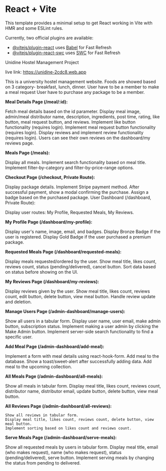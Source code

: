 # React + Vite

This template provides a minimal setup to get React working in Vite with HMR and some ESLint rules.

Currently, two official plugins are available:

- [@vitejs/plugin-react](https://github.com/vitejs/vite-plugin-react/blob/main/packages/plugin-react/README.md) uses [Babel](https://babeljs.io/) for Fast Refresh
- [@vitejs/plugin-react-swc](https://github.com/vitejs/vite-plugin-react-swc) uses [SWC](https://swc.rs/) for Fast Refresh





Unidine Hostel Management Project

live link: https://unidine-2cdc8.web.app



This is a university hostel management website. Foods are showed based on 3 category- breakfast, lunch, dinner. User have to be a member to make a meal request User have to purchase any package to be a member. 


**Meal Details Page (/meal/:id):**

Fetch meal details based on the id parameter.
Display meal image, admin/meal distributor name, description, ingredients, post time, rating, like button, meal request button, and reviews.
Implement like button functionality (requires login).
Implement meal request button functionality (requires login).
Display reviews and implement review functionality (requires login).
Users can see their own reviews on the dashboard/my reviews page.


**Meals Page (/meals):**

Display all meals.
Implement search functionality based on meal title.
Implement filter-by-category and filter-by-price-range options.


**Checkout Page (/checkout, Private Route):**

Display package details.
Implement Stripe payment method.
After successful payment, show a modal confirming the purchase.
Assign a badge based on the purchased package.
User Dashboard (/dashboard, Private Route):

Display user routes: My Profile, Requested Meals, My Reviews.


**My Profile Page (/dashboard/my-profile):**

Display user's name, image, email, and badges.
Display Bronze Badge if the user is registered.
Display Gold Badge if the user purchased a premium package.


**Requested Meals Page (/dashboard/requested-meals):**

Display meals requested/ordered by the user.
Show meal title, likes count, reviews count, status (pending/delivered), cancel button.
Sort data based on status before showing on the UI.


**My Reviews Page (/dashboard/my-reviews):**

Display reviews given by the user.
Show meal title, likes count, reviews count, edit button, delete button, view meal button.
Handle review update and deletion.




**Manage Users Page (/admin-dashboard/manage-users):**

Show all users in a tabular form.
Display user name, user email, make admin button, subscription status.
Implement making a user admin by clicking the Make Admin button.
Implement server-side search functionality to find a specific user.


**Add Meal Page (/admin-dashboard/add-meal):**

Implement a form with meal details using react-hook-form.
Add meal to the database.
Show a toast/sweet-alert after successfully adding data.
Add meal to the upcoming collection.


**All Meals Page (/admin-dashboard/all-meals):**

Show all meals in tabular form.
Display meal title, likes count, reviews count, distributor name, distributor email, update button, delete button, view meal button.


**All Reviews Page (/admin-dashboard/all-reviews):**

    Show all reviews in tabular form.
    Display meal title, likes count, reviews count, delete button, view meal button.
    Implement sorting based on likes count and reviews count.


**Serve Meals Page (/admin-dashboard/serve-meals):**

Show all requested meals by users in tabular form.
Display meal title, email (who makes request), name (who makes request), status (pending/delivered), serve button.
Implement serving meals by changing the status from pending to delivered.